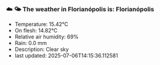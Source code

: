 ### ☁️ 🌤️  The weather in Florianópolis is: Florianópolis

- Temperature: 15.42°C
- On flesh: 14.82°C
- Relative air humidity: 69%
- Rain: 0.0 mm
- Description: Clear sky
- last updated: 2025-07-06T14:15:36.112581
